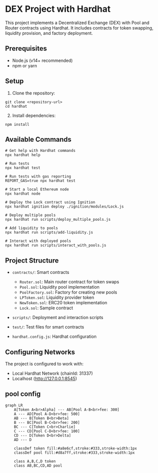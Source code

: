 # DEX Project with Hardhat

This project implements a Decentralized Exchange (DEX) with Pool and Router contracts using Hardhat. It includes contracts for token swapping, liquidity provision, and factory deployment.

## Prerequisites

- Node.js (v14+ recommended)
- npm or yarn

## Setup

1. Clone the repository:

```shell
git clone <repository-url>
cd hardhat
```

2. Install dependencies:

```shell
npm install
```

## Available Commands

```shell
# Get help with Hardhat commands
npx hardhat help

# Run tests
npx hardhat test

# Run tests with gas reporting
REPORT_GAS=true npx hardhat test

# Start a local Ethereum node
npx hardhat node

# Deploy the Lock contract using Ignition
npx hardhat ignition deploy ./ignition/modules/Lock.js

# Deploy multiple pools
npx hardhat run scripts/deploy_multiple_pools.js

# Add liquidity to pools
npx hardhat run scripts/add-liquidity.js

# Interact with deployed pools
npx hardhat run scripts/interact_with_pools.js
```

## Project Structure

- `contracts/`: Smart contracts
  - `Router.sol`: Main router contract for token swaps
  - `Pool.sol`: Liquidity pool implementation
  - `PoolFactory.sol`: Factory for creating new pools
  - `LPToken.sol`: Liquidity provider token
  - `NewToken.sol`: ERC20 token implementation
  - `Lock.sol`: Sample contract

- `scripts/`: Deployment and interaction scripts
- `test/`: Test files for smart contracts
- `hardhat.config.js`: Hardhat configuration

## Configuring Networks

The project is configured to work with:
- Local Hardhat Network (chainId: 31337)
- Localhost (http://127.0.0.1:8545)

## pool config

```mermaid
graph LR
    A[Token A<br>Alpha] --- AB[Pool A-B<br>fee: 300]
    A --- AD[Pool A-D<br>fee: 500]
    AB --- B[Token B<br>Beta]
    B --- BC[Pool B-C<br>fee: 200]
    BC --- C[Token C<br>Charlie]
    C --- CD[Pool C-D<br>fee: 100]
    CD --- D[Token D<br>Delta]
    AD --- D
    
    classDef token fill:#a8e6cf,stroke:#333,stroke-width:1px
    classDef pool fill:#d8a7ff,stroke:#333,stroke-width:1px
    
    class A,B,C,D token
    class AB,BC,CD,AD pool
```
